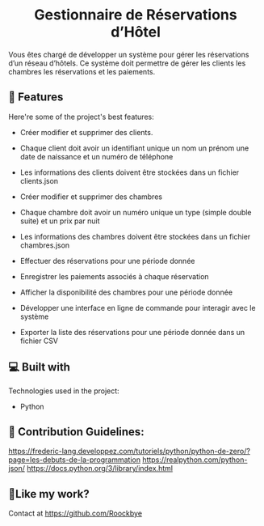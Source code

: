 <h1 align="center" id="title">Gestionnaire de Réservations d’Hôtel</h1>


<p id="description">Vous êtes chargé de développer un système pour gérer les réservations d’un réseau d’hôtels. Ce système doit permettre de gérer les clients les chambres les réservations et les paiements.</p>

  
  
<h2>🧐 Features</h2>

Here're some of the project's best features:

*   Créer modifier et supprimer des clients.

*   Chaque client doit avoir un identifiant unique un nom un prénom une date de naissance et un numéro de téléphone

*   Les informations des clients doivent être stockées dans un fichier clients.json

*   Créer modifier et supprimer des chambres

*   Chaque chambre doit avoir un numéro unique un type (simple double suite) et un prix par nuit

*   Les informations des chambres doivent être stockées dans un fichier chambres.json

*   Effectuer des réservations pour une période donnée

*   Enregistrer les paiements associés à chaque réservation

*   Afficher la disponibilité des chambres pour une période donnée

*   Développer une interface en ligne de commande pour interagir avec le système

*   Exporter la liste des réservations pour une période donnée dans un fichier CSV

  
<h2>💻 Built with</h2>

Technologies used in the project:

*   Python


<h2>🍰 Contribution Guidelines:</h2>

https://frederic-lang.developpez.com/tutoriels/python/python-de-zero/?page=les-debuts-de-la-programmation https://realpython.com/python-json/ https://docs.python.org/3/library/index.html

  
<h2>💖Like my work?</h2>

Contact at https://github.com/Roockbye